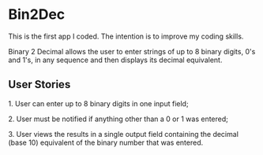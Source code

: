 <h1 align="left">Bin2Dec</h1>
<p>This is the first app I coded. The intention is to improve my coding skills.</p>
<p>Binary 2 Decimal allows the user to enter strings of up to 8 binary digits, 0's and 1's, in any sequence and then displays its decimal equivalent.</p>
<h2 align="left"> User Stories</h2>
<p>1. User can enter up to 8 binary digits in one input field;</p>
<p>2. User must be notified if anything other than a 0 or 1 was entered;</p>
<p>3. User views the results in a single output field containing the decimal (base 10) equivalent of the binary number that was entered.</p>



